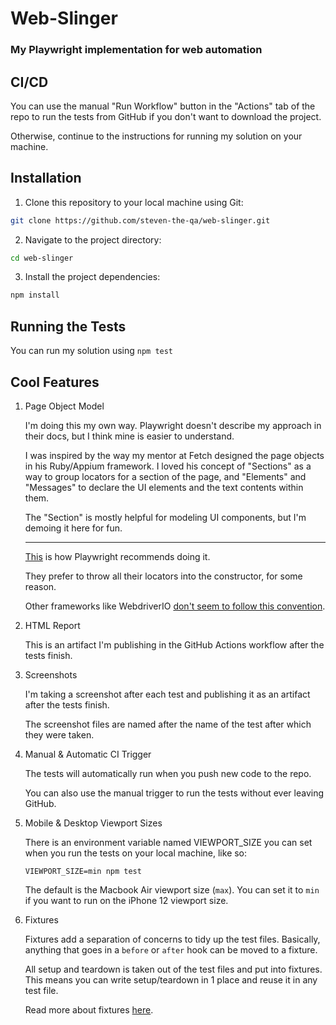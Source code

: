 # Web-Slinger
### My Playwright implementation for web automation

## CI/CD

You can use the manual "Run Workflow" button in the "Actions" tab of the repo to run the tests from GitHub if you don't want to download the project.

Otherwise, continue to the instructions for running my solution on your machine.

## Installation

1. Clone this repository to your local machine using Git:

```bash
git clone https://github.com/steven-the-qa/web-slinger.git

```

2. Navigate to the project directory:

```bash
cd web-slinger
```

3. Install the project dependencies:

```bash
npm install
```

## Running the Tests

You can run my solution using ```npm test```

## Cool Features

1. Page Object Model

    I'm doing this my own way. Playwright doesn't describe my approach in their docs, but I think mine is easier to understand.

    I was inspired by the way my mentor at Fetch designed the page objects in his Ruby/Appium framework. I loved his concept of "Sections" as a way to group locators for a section of the page, and "Elements" and "Messages" to declare the UI elements and the text contents within them.

    The "Section" is mostly helpful for modeling UI components, but I'm demoing it here for fun.

    ***

    [This](https://playwright.dev/docs/pom) is how Playwright recommends doing it.

    They prefer to throw all their locators into the constructor, for some reason.

    Other frameworks like WebdriverIO [don't seem to follow this convention](https://webdriver.io/docs/pageobjects/).

2. HTML Report

    This is an artifact I'm publishing in the GitHub Actions workflow after the tests finish.

3. Screenshots

    I'm taking a screenshot after each test and publishing it as an artifact after the tests finish.

    The screenshot files are named after the name of the test after which they were taken.

4. Manual & Automatic CI Trigger

    The tests will automatically run when you push new code to the repo.

    You can also use the manual trigger to run the tests without ever leaving GitHub.

5. Mobile & Desktop Viewport Sizes

    There is an environment variable named VIEWPORT_SIZE you can set when you run the tests on your local machine, like so:

    ```VIEWPORT_SIZE=min npm test```

    The default is the Macbook Air viewport size (```max```). You can set it to ```min``` if you want to run on the iPhone 12 viewport size.

6. Fixtures

    Fixtures add a separation of concerns to tidy up the test files. Basically, anything that goes in a ```before``` or ```after``` hook can be moved to a fixture.

    All setup and teardown is taken out of the test files and put into fixtures. This means you can write setup/teardown in 1 place and reuse it in any test file.

    Read more about fixtures [here](https://playwright.dev/docs/test-fixtures#creating-a-fixture).
